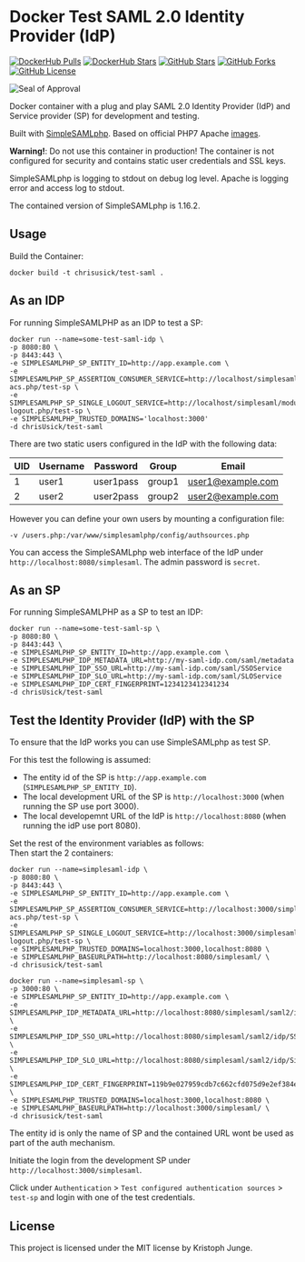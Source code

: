 # Docker Test SAML 2.0 Identity Provider (IdP)

[![DockerHub Pulls](https://img.shields.io/docker/pulls/kristophjunge/test-saml-idp.svg)](https://hub.docker.com/r/kristophjunge/test-saml-idp/) [![DockerHub Stars](https://img.shields.io/docker/stars/kristophjunge/test-saml-idp.svg)](https://hub.docker.com/r/kristophjunge/test-saml-idp/) [![GitHub Stars](https://img.shields.io/github/stars/kristophjunge/docker-test-saml-idp.svg?label=github%20stars)](https://github.com/kristophjunge/docker-test-saml-idp) [![GitHub Forks](https://img.shields.io/github/forks/kristophjunge/docker-test-saml-idp.svg?label=github%20forks)](https://github.com/kristophjunge/docker-test-saml-idp) [![GitHub License](https://img.shields.io/github/license/kristophjunge/docker-test-saml-idp.svg)](https://github.com/kristophjunge/docker-test-saml-idp)

![Seal of Approval](https://raw.githubusercontent.com/kristophjunge/docker-test-saml-idp/master/seal.jpg)

Docker container with a plug and play SAML 2.0 Identity Provider (IdP) and Service provider (SP) for development and testing.

Built with [SimpleSAMLphp](https://simplesamlphp.org). Based on official PHP7 Apache [images](https://hub.docker.com/_/php/).

**Warning!**: Do not use this container in production! The container is not configured for security and contains static user credentials and SSL keys.

SimpleSAMLphp is logging to stdout on debug log level. Apache is logging error and access log to stdout.

The contained version of SimpleSAMLphp is 1.16.2.

## Usage

Build the Container:

```
docker build -t chrisusick/test-saml .
```

## As an IDP 

For running SimpleSAMLPHP as an IDP to test a SP: 

```
docker run --name=some-test-saml-idp \
-p 8080:80 \
-p 8443:443 \
-e SIMPLESAMLPHP_SP_ENTITY_ID=http://app.example.com \
-e SIMPLESAMLPHP_SP_ASSERTION_CONSUMER_SERVICE=http://localhost/simplesaml/module.php/saml/sp/saml2-acs.php/test-sp \
-e SIMPLESAMLPHP_SP_SINGLE_LOGOUT_SERVICE=http://localhost/simplesaml/module.php/saml/sp/saml2-logout.php/test-sp \
-e SIMPLESAMLPHP_TRUSTED_DOMAINS='localhost:3000'
-d chrisUsick/test-saml
```

There are two static users configured in the IdP with the following data:

| UID | Username | Password | Group | Email |
|---|---|---|---|---|
| 1 | user1 | user1pass | group1 | user1@example.com |
| 2 | user2 | user2pass | group2 | user2@example.com |

However you can define your own users by mounting a configuration file:

```
-v /users.php:/var/www/simplesamlphp/config/authsources.php
```

You can access the SimpleSAMLphp web interface of the IdP under `http://localhost:8080/simplesaml`. The admin password is `secret`.

## As an SP

For running SimpleSAMLPHP as a SP to test an IDP: 

```
docker run --name=some-test-saml-sp \
-p 8080:80 \
-p 8443:443 \
-e SIMPLESAMLPHP_SP_ENTITY_ID=http://app.example.com \
-e SIMPLESAMLPHP_IDP_METADATA_URL=http://my-saml-idp.com/saml/metadata
-e SIMPLESAMLPHP_IDP_SSO_URL=http://my-saml-idp.com/saml/SSOService
-e SIMPLESAMLPHP_IDP_SLO_URL=http://my-saml-idp.com/saml/SLOService
-e SIMPLESAMLPHP_IDP_CERT_FINGERPRINT=1234123412341234
-d chrisUsick/test-saml
```

## Test the Identity Provider (IdP) with the SP

To ensure that the IdP works you can use SimpleSAMLphp as test SP.

For this test the following is assumed:
- The entity id of the SP is `http://app.example.com` (`SIMPLESAMLPHP_SP_ENTITY_ID`).
- The local development URL of the SP is `http://localhost:3000` (when running the SP use port 3000).
- The local developemnt URL of the IdP is `http://localhost:8080` (when running the idP use port 8080).

Set the rest of the environment variables as follows:  
Then start the 2 containers:

```
docker run --name=simplesaml-idp \
-p 8080:80 \
-p 8443:443 \
-e SIMPLESAMLPHP_SP_ENTITY_ID=http://app.example.com \
-e SIMPLESAMLPHP_SP_ASSERTION_CONSUMER_SERVICE=http://localhost:3000/simplesaml/module.php/saml/sp/saml2-acs.php/test-sp \
-e SIMPLESAMLPHP_SP_SINGLE_LOGOUT_SERVICE=http://localhost:3000/simplesaml/module.php/saml/sp/saml2-logout.php/test-sp \
-e SIMPLESAMLPHP_TRUSTED_DOMAINS=localhost:3000,localhost:8080 \
-e SIMPLESAMLPHP_BASEURLPATH=http://localhost:8080/simplesaml/ \
-d chrisusick/test-saml
```

```
docker run --name=simplesaml-sp \
-p 3000:80 \
-e SIMPLESAMLPHP_SP_ENTITY_ID=http://app.example.com \
-e SIMPLESAMLPHP_IDP_METADATA_URL=http://localhost:8080/simplesaml/saml2/idp/metadata.php \
-e SIMPLESAMLPHP_IDP_SSO_URL=http://localhost:8080/simplesaml/saml2/idp/SSOService.php \
-e SIMPLESAMLPHP_IDP_SLO_URL=http://localhost:8080/simplesaml/saml2/idp/SingleLogoutService.php \
-e SIMPLESAMLPHP_IDP_CERT_FINGERPRINT=119b9e027959cdb7c662cfd075d9e2ef384e445f \
-e SIMPLESAMLPHP_TRUSTED_DOMAINS=localhost:3000,localhost:8080 \
-e SIMPLESAMLPHP_BASEURLPATH=http://localhost:3000/simplesaml/ \
-d chrisusick/test-saml
```

The entity id is only the name of SP and the contained URL wont be used as part of the auth mechanism.

Initiate the login from the development SP under `http://localhost:3000/simplesaml`.

Click under `Authentication` > `Test configured authentication sources` > `test-sp` and login with one of the test credentials.

## License

This project is licensed under the MIT license by Kristoph Junge.
